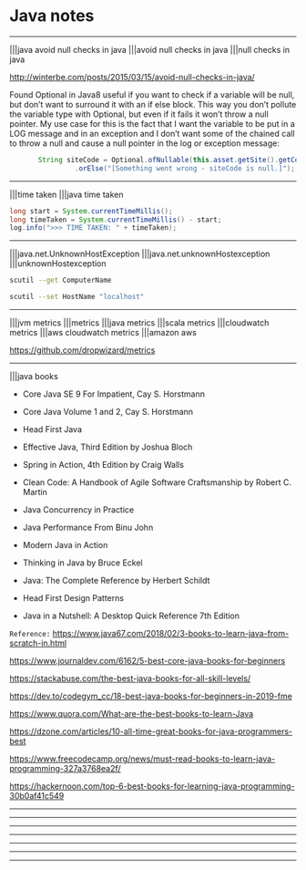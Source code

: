# Java notes

----

|||java avoid null checks in java
|||avoid null checks in java
|||null checks in java

http://winterbe.com/posts/2015/03/15/avoid-null-checks-in-java/

Found Optional in Java8 useful if you want to check if a variable will be null, but don’t want to surround it with an if else block. This way you don’t pollute the variable type with Optional, but even if it fails it won’t throw a null pointer. My use case for this is the fact that I want the variable to be put in a LOG message and in an exception and I don’t want some of the chained call to throw a null and cause a null pointer in the log or exception message:

```java
       String siteCode = Optional.ofNullable(this.asset.getSite().getCode())
                .orElse("[Something went wrong - siteCode is null.]");
```

----

|||time taken
|||java time taken

```java
long start = System.currentTimeMillis(); 
long timeTaken = System.currentTimeMillis() - start; 
log.info(">>> TIME TAKEN: " + timeTaken);
```

----

|||java.net.UnknownHostException
|||java.net.unknownHostexception
|||unknownHostexception

```bash
scutil --get ComputerName

scutil --set HostName "localhost"
```

----

|||jvm metrics
|||metrics
|||java metrics
|||scala metrics
|||cloudwatch metrics
|||aws cloudwatch metrics
|||amazon aws

https://github.com/dropwizard/metrics

----

|||java books

- Core Java SE 9 For Impatient, Cay S. Horstmann

- Core Java Volume 1 and 2, Cay S. Horstmann

- Head First Java

- Effective Java, Third Edition by Joshua Bloch

- Spring in Action, 4th Edition by Craig Walls

- Clean Code: A Handbook of Agile Software Craftsmanship by Robert C. Martin

- Java Concurrency in Practice

- Java Performance From Binu John

- Modern Java in Action

- Thinking in Java by Bruce Eckel

- Java: The Complete Reference by Herbert Schildt

- Head First Design Patterns

- Java in a Nutshell: A Desktop Quick Reference 7th Edition

`Reference:`
https://www.java67.com/2018/02/3-books-to-learn-java-from-scratch-in.html

https://www.journaldev.com/6162/5-best-core-java-books-for-beginners

https://stackabuse.com/the-best-java-books-for-all-skill-levels/

https://dev.to/codegym_cc/18-best-java-books-for-beginners-in-2019-fme

https://www.quora.com/What-are-the-best-books-to-learn-Java

https://dzone.com/articles/10-all-time-great-books-for-java-programmers-best

https://www.freecodecamp.org/news/must-read-books-to-learn-java-programming-327a3768ea2f/

https://hackernoon.com/top-6-best-books-for-learning-java-programming-30b0af41c549

----
----
----
----
----
----
----

